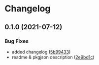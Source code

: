 # Changelog

## 0.1.0 (2021-07-12)

### Bug Fixes

- added changelog ([5b99433](https://www.github.com/LoaderB0T/node-terminal-simulator/commit/5b994331f46f1c0008a7b316bf3ac5ff3463efd7))
- readme & pkgjson description ([2e9bd1c](https://www.github.com/LoaderB0T/node-terminal-simulator/commit/2e9bd1caef8fcd5517154b9051b2970169941e61))
